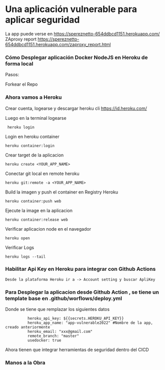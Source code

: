 # Una aplicación vulnerable para aplicar seguridad

La app puede verse en https://spereznetto-654ddbcd1151.herokuapp.com/
ZAproxy report   https://spereznetto-654ddbcd1151.herokuapp.com/zaproxy_report.html

### Cómo Desplegar aplicación Docker NodeJS en Heroku de forma local

Pasos:

Forkear el Repo


### Ahora vamos a Heroku

Crear cuenta, logearse y descargar heroku cli  https://id.heroku.com/

Luego en la terminal logearse

```
 heroku login
```
Login en heroku container
```
heroku container:login
```
Crear target de la aplicacion
```
heroku create <YOUR_APP_NAME>
```
Conectar git local en remote heroku 
```
heroku git:remote -a <YOUR_APP_NAME>
```
Build la imagen y push el container en Registry Heroku
```
heroku container:push web
```
Ejecute la image en la aplicacion
```
heroku container:release web
```
Verificar aplicacion node en el navegador
```
heroku open
```
Verificar Logs
```
heroku logs --tail
```

### Habilitar Api Key en Heroku para integrar con Github Actions

```
Desde la plataforma Heroku ir a -> Account setting y buscar ApliKey
```

### Para Desplegar la aplicacion desde Github Action , se tiene un template base en .github/worflows/deploy.yml

Donde se tiene que remplazar los siguientes datos

```
          heroku_api_key: ${{secrets.HEROKU_API_KEY}}
          heroku_app_name: "app-vulnerable2022" #Nombre de la app, creado anteriormente
          heroku_email: "xxx@gmail.com"
          remote_branch: "master"
          usedocker: true
``` 
Ahora tienen que integrar herramientas de seguridad dentro del CICD

### Manos a la Obra

